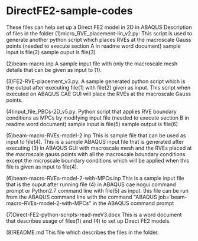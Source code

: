 # DirectFE2-sample-codes
These files can help set up a Direct FE2 model in 2D in ABAQUS
Description of files in the folder
(1)micro_RVE_placement-lin_v2.py: 
This script is used to generate another python script which places RVEs at the macroscale Gauss points
(needed to execute section A in readme word document)
sample input is file(2)
sample ouput is file(3)

(2)beam-macro.inp 
A sample input file with only the macroscale mesh details that can be given as input to (1).

(3)FE2-RVE-placement_v3.py: 
A sample generated python script which is the output after executing file(1) with file(2) given as input. 
This script when executed on ABAQUS CAE GUI will place the RVEs at the macroscale Gauss points. 

(4)input_file_PBCs-2D_v5.py:
Python script that applies RVE boundary conditions as MPCs by modifying input file
(needed to execute section B in readme word document) 
sample input is file(5)
sample output is file(6)

(5)beam-macro-RVEs-model-2.inp
This is sample file that can be used as input to file(4).
This is a sample ABAQUS input file that is generated after executing (3) in ABAQUS GUI with macroscale mesh and the RVEs placed at the 
macroscale gauss points with all the macroscale boundary conditions except the microscale boundary conditions which will be applied when
this file is given as input to file(4).

(6)beam-macro-RVEs-model-2-with-MPCs.inp
This is a sample input file that is the ouput after running file (4) in ABAQUS cae nogui command prompt or Python2.7 command line with file(5) as input.
this file can be run from the ABAQUS command line with the command "ABAQUS job='beam-macro-RVEs-model-2-with-MPCs" in the ABAQUS command prompt

(7)Direct-FE2-python-scripts-read-meV3.docx
This is a word document that describes usage of files(1) and (4) to set up Direct FE2 models.

(8)README.md
This file which describes the files in the folder.
